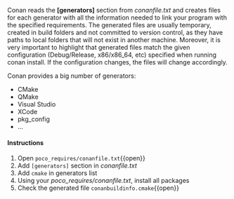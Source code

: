 Conan reads the **[generators]** section from *conanfile.txt* and creates files for each generator with all the information needed to link your program with the specified requirements. The generated files are usually temporary, created in build folders and not committed to version control, as they have paths to local folders that will not exist in another machine. Moreover, it is very important to highlight that generated files match the given configuration (Debug/Release, x86/x86_64, etc) specified when running conan install. If the configuration changes, the files will change accordingly.

Conan provides a big number of generators:
* CMake
* QMake
* Visual Studio
* XCode
* pkg_config
* ...

#### Instructions

1. Open `poco_requires/conanfile.txt`{{open}}
2. Add `[generators]` section in *conanfile.txt*
3. Add `cmake` in generators list
4. Using your *poco_requires/conanfile.txt*, install all packages
5. Check the generated file `conanbuildinfo.cmake`{{open}}